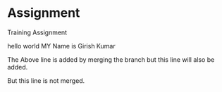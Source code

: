# Assignment
Training Assignment



hello world MY Name is Girish Kumar


The Above line is added by merging the branch but this line will also be added. 

But this line is not merged.

